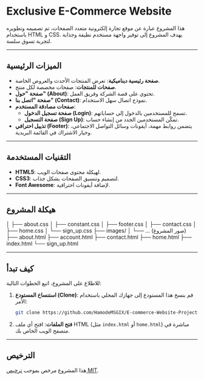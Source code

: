 ﻿# Exclusive E-Commerce Website

هذا المشروع عبارة عن موقع تجارة إلكترونية متعدد الصفحات، تم تصميمه وتطويره باستخدام HTML و CSS. يهدف المشروع إلى توفير واجهة مستخدم نظيفة وجذابة لتجربة تسوق سلسة.

---

## الميزات الرئيسية

- **صفحة رئيسية ديناميكية**: تعرض المنتجات الأحدث والعروض الخاصة.
- **صفحات للمنتجات**: صفحات مخصصة لكل منتج.
- **صفحة "حول" (About)**: تحتوي على قصة الشركة وفريق العمل.
- **صفحة "اتصل بنا" (Contact)**: نموذج اتصال سهل الاستخدام.
- **صفحات مصادقة المستخدم**:
  - **صفحة تسجيل الدخول (Login)**: تسمح للمستخدمين بالدخول إلى حساباتهم.
  - **صفحة التسجيل (Sign Up)**: تمكّن المستخدمين الجدد من إنشاء حساب.
- **تذييل احترافي (Footer)**: يتضمن روابط مهمة، أيقونات وسائل التواصل الاجتماعي، وخيار الاشتراك في القائمة البريدية.

---

## التقنيات المستخدمة

- **HTML5**: لهيكلة محتوى صفحات الويب.
- **CSS3**: لتصميم وتنسيق الصفحات بشكل جذاب.
- **Font Awesome**: لإضافة أيقونات احترافية.

---

## هيكلة المشروع

│ ├── about.css
│ ├── constant.css
│ ├── footer.css
│ ├── contact.css
│ ├── home.css
│ └── sign_up.css
├── images/
│ └── ... (صور المشروع)
├── about.html
├── account.html
├── contact.html
├── home.html
├── index.html
└── sign_up.html

---

## كيف تبدأ

للاطلاع على المشروع، اتبع الخطوات التالية:

1.  **استنساخ المستودع (Clone)**: قم بنسخ هذا المستودع إلى جهازك المحلي باستخدام الأمر:

    ```bash
    git clone https://github.com/HamodeMSGIX/E-commerce-Website-Project
    ```

2.  **فتح الملفات**: افتح أي ملف HTML (مثل `index.html` أو `home.html`) مباشرة في متصفح الويب الخاص بك.

---

## الترخيص

هذا المشروع مرخص بموجب [ترخيص MIT](https://opensource.org/licenses/MIT).


